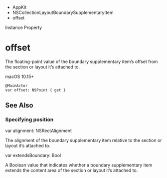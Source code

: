 

- AppKit
- NSCollectionLayoutBoundarySupplementaryItem
-  offset 

Instance Property

# offset

The floating-point value of the boundary supplementary item’s offset from the section or layout it’s attached to.

macOS 10.15+

``` source
@MainActor
var offset: NSPoint { get }
```

## See Also

### Specifying position

var alignment: NSRectAlignment

The alignment of the boundary supplementary item relative to the section or layout it’s attached to.

var extendsBoundary: Bool

A Boolean value that indicates whether a boundary supplementary item extends the content area of the section or layout it’s attached to.

